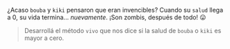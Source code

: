 ¿Acaso `bouba` y `kiki` pensaron que eran invencibles? Cuando su `salud` llega a 0, su vida termina... _nuevamente_. ¡Son zombis, después de todo! :stuck_out_tongue:

> Desarrollá el método `vivo` que nos dice si la salud de `bouba` o `kiki` es mayor a cero.